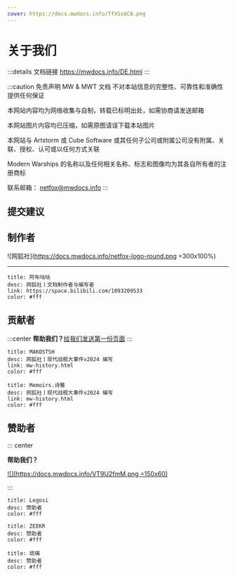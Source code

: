 ```yaml
---
cover: https://docs.mwdocs.info/TfXSs6C8.png
---
```


# 关于我们

:::details 文档链接
https://mwdocs.info/DE.html
:::

:::caution 免责声明
MW & MWT 文档 不对本站信息的完整性、可靠性和准确性提供任何保证

本网站内容均为网络收集与自制，转载已标明出处，如需协商请发送邮箱

本网站图片内容均已压缩，如需原图请误下载本站图片

本网站与 Artstorm 或 Cube Software 或其任何子公司或附属公司没有附属、关联、授权、认可或以任何方式关联

Modern Warships 的名称以及任何相关名称、标志和图像均为其各自所有者的注册商标

联系邮箱：
netfox@mwdocs.info
:::

## 提交建议 <Badge text="实验性" type="warning" />

<SubmitWork />

## 制作者 <Badge text="网狐社" type="danger" />

![网狐社](https://docs.mwdocs.info/netfox-logo-round.png =300x100%)

---

```component VPCard
title: 阿布咕咕
desc: 网狐社丨文档制作者与编写者
link: https://space.bilibili.com/1093209533
color: #fff
```

## 贡献者
:::center
**帮助我们？**[给我们发送第一份页面](demo/info.md)
:::

```component VPCard
title: MAKOSTSH
desc: 网狐社丨现代战舰大事件v2024 编写
link: mw-history.html
color: #fff
```

```component VPCard
title: Memoirs.诗雅
desc: 网狐社丨现代战舰大事件v2024 编写
link: mw-history.html
color: #fff
```

## 赞助者

::: center

**帮助我们？**

[![](https://docs.mwdocs.info/VT9U2fmM.png =150x60)](https://afdian.net/order/create?plan_id=2bf62f5ebc1811ed9c3f5254001e7c00&product_type=0&month=1)

:::

```component VPCard
title: Legosi
desc: 赞助者
color: #fff
```

```component VPCard
title: ZEEKR
desc: 赞助者
color: #fff
```

```component VPCard
title: 琉璃
desc: 赞助者
color: #fff
```
